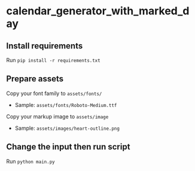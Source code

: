# calendar_generator_with_marked_day


## Install requirements
Run `pip install -r requirements.txt`


## Prepare assets
Copy your font family to `assets/fonts/`
- Sample: `assets/fonts/Roboto-Medium.ttf`

Copy your markup image to `assets/image`
- Sample: `assets/images/heart-outline.png`


## Change the input then run script
Run `python main.py`